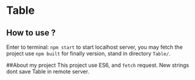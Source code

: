 # Table
## How to use ?
Enter to terminal: `npm start` to start localhost server, 
you may fetch the project use `npm built` for finally version,
stand in directory `Table/`.


##About my project
This project use ES6, and `fetch` request.
New strings dont save Table in remote server.